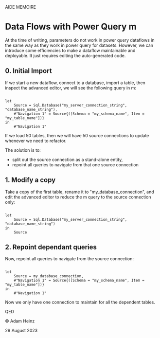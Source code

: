 AIDE MEMOIRE 

# Data Flows with Power Query m 

At the time of writing, parameters do not work in power query dataflows in the same way as they work in power query for datasets. However, we can introduce some efficiencies to make a dataflow maintainable and deployable. It just requires editing the auto-generated code. 
 

## 0. Initial Import

If we start a new dataflow, connect to a database, import a table, then inspect the advanced editor, we will see the following query in m: 

``` 

let 
    Source = Sql.Database("my_server_connection_string", "database_name_string"), 
    #"Navigation 1" = Source{([Schema = "my_schema_name", Item = "my_table_name"])}
in 
    #"Navigation 1"

``` 

If we load 50 tables, then we will have 50 source connections to update whenever we need to refactor. 

The solution is to:
* split out the source connection as a stand-alone entity, 
* repoint all queries to navigate from that one source connection


## 1. Modify a copy 

Take a copy of the first table, rename it to "my_database_connection", and edit the advanced editor to reduce the m query to the source connection only: 

``` 

let 
    Source = Sql.Database("my_server_connection_string", "database_name_string") 
in 
    Source

``` 

## 2. Repoint dependant queries 

Now, repoint all queries to navigate from the source connection: 

``` 

let 
    Source = my_database_connection, 
    #"Navigation 1" = Source{([Schema = "my_schema_name", Item = "my_table_name"])}
in 
    #"Navigation 1"

``` 

Now we only have one connection to maintain for all the dependent tables.




QED 

© Adam Heinz 

29 August 2023 
